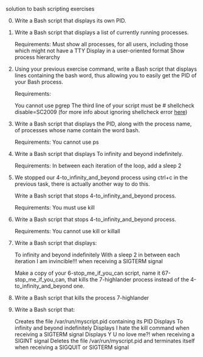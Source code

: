solution to bash scripting exercises

0. Write a Bash script that displays its own PID.

1. Write a Bash script that displays a list of currently running processes.

	Requirements:
	Must show all processes, for all users, including those which might not have a TTY
	Display in a user-oriented format
	Show process hierarchy

2. Using your previous exercise command, write a Bash script that displays lines containing the bash word, thus allowing you to easily get the PID of your Bash process.

	Requirements:

	You cannot use pgrep
The third line of your script must be # shellcheck disable=SC2009 (for more info about ignoring shellcheck error [here](https://github.com/koalaman/shellcheck/wiki/Ignore))

3. Write a Bash script that displays the PID, along with the process name, of processes whose name contain the word bash.

	Requirements:
	You cannot use ps

4. Write a Bash script that displays To infinity and beyond indefinitely.

	Requirements:
	In between each iteration of the loop, add a sleep 2

5. We stopped our 4-to_infinity_and_beyond process using ctrl+c in the previous task, there is actually another way to do this.

	Write a Bash script that stops 4-to_infinity_and_beyond process.

	Requirements:
	You must use kill

6. Write a Bash script that stops 4-to_infinity_and_beyond process.

	Requirements:
	You cannot use kill or killall

7. Write a Bash script that displays:

	To infinity and beyond indefinitely
	With a sleep 2 in between each iteration
	I am invincible!!! when receiving a SIGTERM signal
	
	Make a copy of your 6-stop_me_if_you_can script, name it 67-stop_me_if_you_can, that kills the 7-highlander process instead of the 4-to_infinity_and_beyond one.

8. Write a Bash script that kills the process 7-highlander

9. Write a Bash script that:

	Creates the file /var/run/myscript.pid containing its PID
	Displays To infinity and beyond indefinitely
	Displays I hate the kill command when receiving a SIGTERM signal
	Displays Y U no love me?! when receiving a SIGINT signal
	Deletes the file /var/run/myscript.pid and terminates itself when receiving a SIGQUIT or SIGTERM signal
